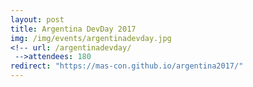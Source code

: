 ```yaml
---
layout: post
title: Argentina DevDay 2017
img: /img/events/argentinadevday.jpg
<!-- url: /argentinadevday/
 -->attendees: 180
redirect: "https://mas-con.github.io/argentina2017/"
---
```

